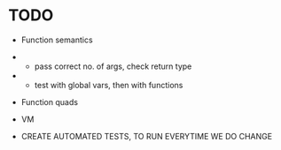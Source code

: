 # TODO

* Function semantics
* * pass correct no. of args, check return type
* * test with global vars, then with functions

* Function quads
* VM

* CREATE AUTOMATED TESTS, TO RUN EVERYTIME WE DO CHANGE